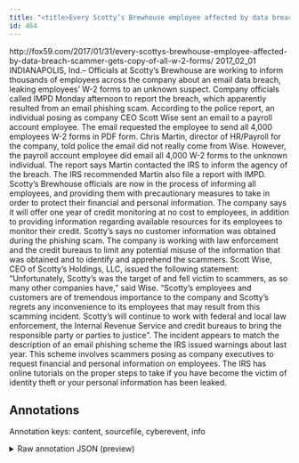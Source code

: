 ```yaml
---
title: "<title>Every Scotty’s Brewhouse employee affected by data breach; scammer gets copy of all W-2 forms | FOX59</title>"
id: 464
---
```


<title>Every Scotty’s Brewhouse employee affected by data breach; scammer gets copy of all W-2 forms | FOX59</title>
<source> http://fox59.com/2017/01/31/every-scottys-brewhouse-employee-affected-by-data-breach-scammer-gets-copy-of-all-w-2-forms/ </source>
<date> 2017_02_01 </date>
<text>
INDIANAPOLIS, Ind.– Officials at Scotty’s Brewhouse are working to inform thousands of employees across the company about an email data breach, leaking employees’ W-2 forms to an unknown suspect.
Company officials called IMPD Monday afternoon to report the breach, which apparently resulted from an email phishing scam.
According to the police report, an individual posing as company CEO Scott Wise sent an email to a payroll account employee.
The email requested the employee to send all 4,000 employees W-2 forms in PDF form.
Chris Martin, director of HR/Payroll for the company, told police the email did not really come from Wise.
However, the payroll account employee did email all 4,000 W-2 forms to the unknown individual.
The report says Martin contacted the IRS to inform the agency of the breach.
The IRS recommended Martin also file a report with IMPD.
Scotty’s Brewhouse officials are now in the process of informing all employees, and providing them with precautionary measures to take in order to protect their financial and personal information.
The company says it will offer one year of credit monitoring at no cost to employees, in addition to providing information regarding available resources for its employees to monitor their credit.
Scotty’s says no customer information was obtained during the phishing scam.
The company is working with law enforcement and the credit bureaus to limit any potential misuse of the information that was obtained and to identify and apprehend the scammers.
Scott Wise, CEO of Scotty’s Holdings, LLC, issued the following statement:
“Unfortunately, Scotty’s was the target of and fell victim to scammers, as so many other companies have,” said Wise.
“Scotty’s employees and customers are of tremendous importance to the company and Scotty’s regrets any inconvenience to its employees that may result from this scamming incident.
Scotty’s will continue to work with federal and local law enforcement, the Internal Revenue Service and credit bureaus to bring the responsible party or parties to justice”.
The incident appears to match the description of an email phishing scheme the IRS issued warnings about last year.
This scheme involves scammers posing as company executives to request financial and personal information on employees.
The IRS has online tutorials on the proper steps to take if you have become the victim of identity theft or your personal information has been leaked.
</text>



## Annotations

Annotation keys: content, sourcefile, cyberevent, info

<details>
<summary>Raw annotation JSON (preview)</summary>

```json
{
  "content": "INDIANAPOLIS, Ind.\u2013 Officials at Scotty\u2019s Brewhouse are working to inform thousands of employees across the company about an email data breach, leaking employees\u2019 W-2 forms to an unknown suspect. Company officials called IMPD Monday afternoon to report the breach, which apparently resulted from an email phishing scam. According to the police report, an individual posing as company CEO Scott Wise sent an email to a payroll account employee. The email requested the employee to send all 4,000 employees W-2 forms in PDF form. Chris Martin, director of HR/Payroll for the company, told police the email did not really come from Wise. However, the payroll account employee did email all 4,000 W-2 forms to the unknown individual. The report says Martin contacted the IRS to inform the agency of the breach. The IRS recommended Martin also file a report with IMPD. Scotty\u2019s Brewhouse officials are now in the process of informing all employees, and providing them with precautionary measures to take in order to protect their financial and personal information. The company says it will offer\u00a0one year of credit monitoring at no cost to employees, in addition to providing information regarding available resources for its employees to monitor their credit. Scotty\u2019s says\u00a0no customer information was obtained during the phishing scam. The company is working with\u00a0law enforcement and the credit bureaus to limit any potential misuse of the information that was obtained and to identify and apprehend the scammers. Scott Wise, CEO of Scotty\u2019s Holdings, LLC, issued the following statement: \u201cUnfortunately, Scotty\u2019s was the target of and fell victim to scammers, as so many other companies have,\u201d said Wise. \u201cScotty\u2019s employees and customers are of tremendous importance to the company and Scotty\u2019s regrets any inconvenience to its employees that may result from this scamming incident. Scotty\u2019s will continue to work with federal and local law enforcement, the Internal Revenue Service and credit bureaus to bring the responsible party or parties to justice\u201d. The incident appears to match the description of an email phishing scheme the IRS issued warnings about last year. This scheme involves scammers posing as company executives to request financial and personal information on employees. The IRS has online tutorials on the proper steps to take if you have become the victim of identity theft or your personal information has been leaked",
  "sourcefile": "464.txt",
  "cyberevent": {
    "hopper": [
      {
        "index": 0,
        "relation": "Same",
        "events": [
          {
            "index": "E12",
            "type": "Attack",
            "realis": "Actual",
            "nugget": {
              "startOffset": 366,
              "index": "T11",
              "endOffset": 375,
              "text": "posing as"
            },
            "argument": [
              {
                "index": "T30",
                "external_reference": {
                  "wikidataid": "Q484876"
                },
                "endOffset": 398,
                "role": {
                  "type": "Trusted-Entity"
                },
                "text": "company CEO Scott Wise",
                "startOffset": 376,
                "type": "Person"
              },
              {
                "index": "T13",
                "text": "an individual",
                "endOffset": 365,
                "role": {
                  "type": "Attacker"
                },
                "startOffset": 352,
                "type": "Person"
              }
            ],
            "subtype": "Phishing"
          },
          {
            "index": "E3",
            "type": "Attack",
            "realis": "Actual",
            "nugget": {
              "startOffset": 399,
              "index": "T10",
              "endOffset": 403,
              "text": "sent"
            }
```
</details>
